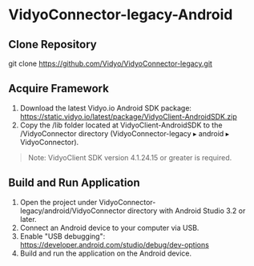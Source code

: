 # VidyoConnector-legacy-Android

## Clone Repository
git clone https://github.com/Vidyo/VidyoConnector-legacy.git

## Acquire Framework
1. Download the latest Vidyo.io Android SDK package: https://static.vidyo.io/latest/package/VidyoClient-AndroidSDK.zip
2. Copy the /lib folder located at VidyoClient-AndroidSDK to the /VidyoConnector directory  (VidyoConnector-legacy⁩ ▸ ⁨android⁩ ▸ ⁨VidyoConnector⁩).

> Note: VidyoClient SDK version 4.1.24.15 or greater is required.

## Build and Run Application
1. Open the project under VidyoConnector-legacy⁩/android⁩/VidyoConnector directory with Android Studio 3.2 or later.
2. Connect an Android device to your computer via USB.
3. Enable "USB debugging": https://developer.android.com/studio/debug/dev-options
4. Build and run the application on the Android device.
